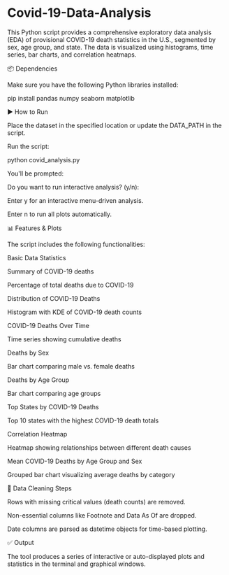 # Covid-19-Data-Analysis
This Python script provides a comprehensive exploratory data analysis (EDA) of provisional COVID-19 death statistics in the U.S., segmented by sex, age group, and state. 
The data is visualized using histograms, time series, bar charts, and correlation heatmaps.

📦 Dependencies

Make sure you have the following Python libraries installed:

pip install pandas numpy seaborn matplotlib

▶️ How to Run

Place the dataset in the specified location or update the DATA_PATH in the script.

Run the script:

python covid_analysis.py

You'll be prompted:

Do you want to run interactive analysis? (y/n):

Enter y for an interactive menu-driven analysis.

Enter n to run all plots automatically.

📊 Features & Plots

The script includes the following functionalities:

Basic Data Statistics

Summary of COVID-19 deaths

Percentage of total deaths due to COVID-19

Distribution of COVID-19 Deaths

Histogram with KDE of COVID-19 death counts

COVID-19 Deaths Over Time

Time series showing cumulative deaths

Deaths by Sex

Bar chart comparing male vs. female deaths

Deaths by Age Group

Bar chart comparing age groups

Top States by COVID-19 Deaths

Top 10 states with the highest COVID-19 death totals

Correlation Heatmap

Heatmap showing relationships between different death causes

Mean COVID-19 Deaths by Age Group and Sex

Grouped bar chart visualizing average deaths by category

🧹 Data Cleaning Steps

Rows with missing critical values (death counts) are removed.

Non-essential columns like Footnote and Data As Of are dropped.

Date columns are parsed as datetime objects for time-based plotting.

✅ Output

The tool produces a series of interactive or auto-displayed plots and statistics in the terminal and graphical windows.



